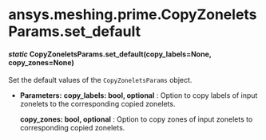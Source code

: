 # ansys.meshing.prime.CopyZoneletsParams.set_default

<a id="ansys.meshing.prime.CopyZoneletsParams.set_default"></a>

#### *static* CopyZoneletsParams.set_default(copy_labels=None, copy_zones=None)

Set the default values of the `CopyZoneletsParams` object.

* **Parameters:**
  **copy_labels: bool, optional**
  : Option to copy labels of input zonelets to the corresponding copied zonelets.

  **copy_zones: bool, optional**
  : Option to copy zones of input zonelets to corresponding copied zonelets.

<!-- !! processed by numpydoc !! -->
